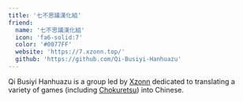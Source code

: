 ```yaml
---
title: '七不思議漢化組'
friend:
  name: '七不思議漢化組'
  icon: 'fa6-solid:7'
  color: '#0077FF'
  website: 'https://7.xzonn.top/'
  github: 'https://github.com/Qi-Busiyi-Hanhuazu'
---
```


Qi Busiyi Hanhuazu is a group led by [Xzonn](/author/xzonn) dedicated to translating a variety of games (including [Chokuretsu](/chokuretsu)) into Chinese.